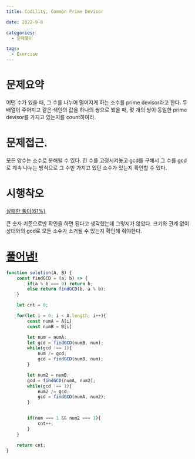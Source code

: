 ```yaml
---
title: Codility, Common Prime Devisor

date: 2022-9-8

categories:
  - 문제풀이

tags:
  - Exercise
---
```


# 문제요약

어떤 수가 있을 때, 그 수를 나누어 떨어지게 하는 소수를 prime devisor라고 한다. 두 배열이 주어지고 같은 색인의 값을 하나의 쌍으로 봤을 때, 몇 개의 쌍이 동일한 prime devisor를 가지고 있는지를 count하여라.

# 문제접근.

모든 양수는 소수로 분해될 수 있다. 한 수를 고정시켜놓고 gcd를 구해서 그 수를 gcd로 계속 나누는 방식으로 그 수만 가지고 있던 소수가 있는지 확인할 수 있다.

# 시행착오

[실패한 풀이(61%)](https://app.codility.com/demo/results/training2ZP5U8-K4K/)

큰 숫자 기준으로만 확인을 하면 된다고 생각했는데 그렇지가 않았다. 크기와 관계 없이 상대와의 gcd로 모든 소수가 소거될 수 있는지 확인해 줘야한다.

# [풀어냄!](https://app.codility.com/demo/results/trainingGE963Z-A38/)

```javascript
function solution(A, B) {
    const findGCD = (a, b) => {
        if(a % b === 0) return b;
        else return findGCD(b, a % b);
    }

    let cnt = 0;

    for(let i = 0; i < A.length; i++){
        const numA = A[i] 
        const numB = B[i]

        let num = numA;
        let gcd = findGCD(numB, num);
        while(gcd !== 1){
            num /= gcd;
            gcd = findGCD(numB, num);
        }

        let num2 = numB;
        gcd = findGCD(numA, num2);
        while(gcd !== 1){
            num2 /= gcd;
            gcd = findGCD(numA, num2);
        }


        if(num === 1 && num2 === 1){
            cnt++;
        }
    }

    return cnt;
}
```
